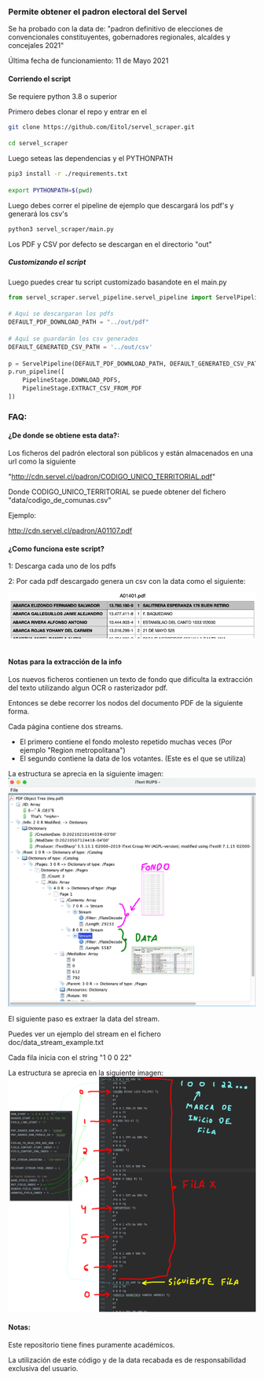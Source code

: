 ### Permite obtener el padron electoral del Servel

Se ha probado con la data de:
"padron definitivo de elecciones de convencionales constituyentes, gobernadores regionales, alcaldes y concejales 2021"

Última fecha de funcionamiento: 11 de Mayo 2021

#### Corriendo el script

Se requiere python 3.8 o superior

Primero debes clonar el repo y entrar en el

```bash
git clone https://github.com/Eitol/servel_scraper.git

cd servel_scraper
```

Luego seteas las dependencias y el PYTHONPATH

```bash
pip3 install -r ./requirements.txt

export PYTHONPATH=$(pwd)
```

Luego debes correr el pipeline de ejemplo que descargará los pdf's y generará los csv's

```bash
python3 servel_scraper/main.py
```

Los PDF y CSV por defecto se descargan en el directorio "out"

##### Customizando el script

Luego puedes crear tu script customizado basandote en el main.py

```python
from servel_scraper.servel_pipeline.servel_pipeline import ServelPipeline, PipelineStage

# Aqui se descargaran los pdfs
DEFAULT_PDF_DOWNLOAD_PATH = "../out/pdf"

# Aquí se guardarán los csv generados
DEFAULT_GENERATED_CSV_PATH = '../out/csv'

p = ServelPipeline(DEFAULT_PDF_DOWNLOAD_PATH, DEFAULT_GENERATED_CSV_PATH)
p.run_pipeline([
    PipelineStage.DOWNLOAD_PDFS,
    PipelineStage.EXTRACT_CSV_FROM_PDF
])
```

### FAQ:

#### ¿De donde se obtiene esta data?:

Los ficheros del padrón electoral son públicos y están almacenados en una url como la siguiente

"http://cdn.servel.cl/padron/CODIGO_UNICO_TERRITORIAL.pdf"

Donde CODIGO_UNICO_TERRITORIAL se puede obtener del fichero "data/codigo_de_comunas.csv"

Ejemplo:

http://cdn.servel.cl/padron/A01107.pdf

#### ¿Como funciona este script?

1: Descarga cada uno de los pdfs

2: Por cada pdf descargado genera un csv con la data como el siguiente:

![Image](doc/csv.png)
<br><br>

#### Notas para la extracción de la info

Los nuevos ficheros contienen un texto de fondo que dificulta la extracción del texto utilizando algun OCR o rasterizador pdf.

Entonces se debe recorrer los nodos del documento PDF de la siguiente forma.

Cada página contiene dos streams. 
- El primero contiene el fondo molesto repetido muchas veces (Por ejemplo "Region metropolitana")
- El segundo contiene la data de los votantes. (Este es el que se utiliza)

La estructura se aprecia en la siguiente imagen:
![Image](doc/pdf_structure.png)

El siguiente paso es extraer la data del stream.

Puedes ver un ejemplo del stream en el fichero doc/data_stream_example.txt



Cada fila inicia con el string "1 0 0 22"

La estructura se aprecia en la siguiente imagen:
![Image](doc/stream_explanation.png)

#### Notas:

Este repositorio tiene fines puramente académicos.

La utilización de este código y de la data recabada es de responsabilidad exclusiva del usuario.
